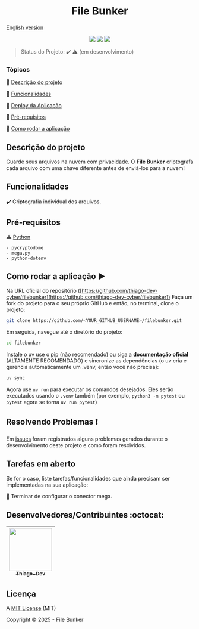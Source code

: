 <h1 align="center">File Bunker</h1> 

[English version](https://github.com/thiago-dev-cyber/filebunker/blob/dev/.github/README.md)

<p align="center">
  <img src="http://img.shields.io/static/v1?label=python&message=3.11.2&color=blue&style=for-the-badge&logo=python"/>
  <img src="http://img.shields.io/static/v1?label=STATUS&message=EM%20DESENVOLVIMENTO&color=RED&style=for-the-badge"/>
  <img src="http://img.shields.io/static/v1?label=License&message=MIT&color=green&style=for-the-badge"/>
</p>

> Status do Projeto: :heavy_check_mark: :warning: (em desenvolvimento)

### Tópicos 

:small_blue_diamond: [Descrição do projeto](#descrição-do-projeto)

:small_blue_diamond: [Funcionalidades](#funcionalidades)

:small_blue_diamond: [Deploy da Aplicação](#deploy-da-aplicação-dash)

:small_blue_diamond: [Pré-requisitos](#pré-requisitos)

:small_blue_diamond: [Como rodar a aplicação](#como-rodar-a-aplicação-arrow_forward)


## Descrição do projeto 

<p align="justify">
  Guarde seus arquivos na nuvem com privacidade. O <b>File Bunker</b> criptografa cada arquivo com uma chave diferente antes de enviá-los para a nuvem! 
</p>

## Funcionalidades

:heavy_check_mark: Criptografia individual dos arquivos.

## Pré-requisitos

:warning: [Python](https://www.python.org/)

    - pycryptodome
    - mega.py
    - python-dotenv
    

## Como rodar a aplicação :arrow_forward:

Na URL oficial do repositório ([https://github.com/thiago-dev-cyber/filebunker](https://github.com/thiago-dev-cyber/filebunker)) Faça um fork do projeto para o seu próprio GitHub e então, no terminal, clone o projeto:

```bash
git clone https://github.com/<YOUR_GITHUB_USERNAME>/filebunker.git
```

Em seguida, navegue até o diretório do projeto:

```bash
cd filebunker
```

Instale o  [uv](https://docs.astral.sh/uv/) use o pip (não recomendado) ou siga a  **documentação oficial** (ALTAMENTE RECOMENDADO) e sincronize as dependências (o uv cria e gerencia automaticamente um .venv, então você não precisa):

```bash
uv sync
```

Agora use `uv run` para executar os comandos desejados. Eles serão executados usando o `.venv` também (por exemplo, `python3 -m pytest` ou `pytest` agora se torna `uv run pytest`)

## Resolvendo Problemas :exclamation:

Em [issues]() foram registrados alguns problemas gerados durante o desenvolvimento deste projeto e como foram resolvidos. 

## Tarefas em aberto

Se for o caso, liste tarefas/funcionalidades que ainda precisam ser implementadas na sua aplicação:

:memo: Terminar de configurar o conector  mega. 


## Desenvolvedores/Contribuintes :octocat:

| [<img src="https://img.freepik.com/premium-vector/mexican-men-avatar_7814-348.jpg?semt=ais_hybrid" width=115><br><sub> Thiago-Dev</sub>](https://github.com/thiago-dev-cyper) |   
| :---: |

## Licença 

A [MIT License]() (MIT)

Copyright :copyright: 2025 - File Bunker
